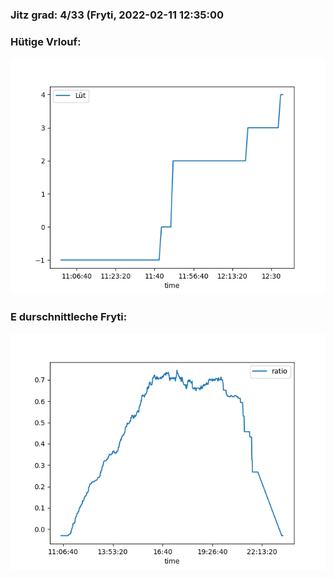 ### Jitz grad: 4/33 (Fryti, 2022-02-11 12:35:00

### Hütige Vrlouf:
![Graph](Today.png)

### E durschnittleche Fryti:
![Graph](Fryti.png)